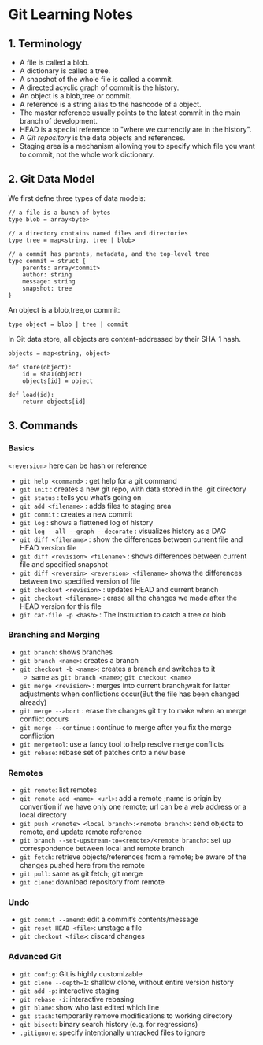 # Git Learning Notes

## 1. Terminology
- A file is called a blob.  
- A dictionary is called a tree.  
- A snapshot of the whole file is called a commit.  
- A directed acyclic graph of commit is the history. 
- An object is a blob,tree or commit.
- A reference is a string alias to the hashcode of a object.
- The master reference usually points to the latest commit in the main branch of development.
- HEAD is a special reference to "where we currenctly are in the history".
- A *Git repository* is the data objects and references.
- Staging area is a mechanism allowing you to specify which file you want to commit, not the whole work dictionary.
## 2. Git Data Model
We first defne three types of data models:
```
// a file is a bunch of bytes
type blob = array<byte>

// a directory contains named files and directories
type tree = map<string, tree | blob>

// a commit has parents, metadata, and the top-level tree
type commit = struct {
    parents: array<commit>
    author: string
    message: string
    snapshot: tree
}
```
An object is a blob,tree,or commit: 
```
type object = blob | tree | commit
```  
In Git data store, all objects are content-addressed by their SHA-1 hash.
```
objects = map<string, object>

def store(object):
    id = sha1(object)
    objects[id] = object

def load(id):
    return objects[id]
```
## 3. Commands

### Basics

`<reversion>` here can be hash or reference
- `git help <command>` : get help for a git command
- `git init` : creates a new git repo, with data stored in the .git directory
- `git status` : tells you what’s going on
- `git add <filename>` : adds files to staging area
- `git commit` : creates a new commit
- `git log` : shows a flattened log of history
- `git log --all --graph --decorate` : visualizes history as a DAG
- `git diff <filename>` : show the differences between current file and HEAD version file
- `git diff <revision> <filename>` : shows differences between current file and specified snapshot
- `git diff <reversin> <reversion> <filename>` shows the differences between two specified version of file
- `git checkout <revision>` : updates HEAD and current branch
- `git checkout <filename>` : erase all the changes we made after the HEAD version for this file
- `git cat-file -p <hash>` : The instruction to catch a tree or blob
### Branching and Merging
- `git branch`: shows branches
- `git branch <name>`: creates a branch
- `git checkout -b <name>`: creates a branch and switches to it
  - same as `git branch <name>`; `git checkout <name>`
- `git merge <revision>` : merges into current branch;wait for latter adjustments when conflictions occur(But the file has been changed already)
- `git merge --abort` : erase the changes git try to make when an merge conflict occurs
- `git merge --continue` : continue to merge after you fix the merge confliction
- `git mergetool`: use a fancy tool to help resolve merge conflicts
- `git rebase`: rebase set of patches onto a new base
### Remotes
- `git remote`: list remotes
- `git remote add <name> <url>`: add a remote ;name is origin by convention if we have only one remote; url can be a web address or a local directory 
- `git push <remote> <local branch>:<remote branch>`: send objects to remote, and update remote reference
- `git branch --set-upstream-to=<remote>/<remote branch>`: set up correspondence between local and remote branch
- `git fetch`: retrieve objects/references from a remote; be aware of the changes pushed here from the remote 
- `git pull`: same as git fetch; git merge
- `git clone`: download repository from remote
### Undo
- `git commit --amend`: edit a commit’s contents/message
- `git reset HEAD <file>`: unstage a file
- `git checkout <file>`: discard changes
### Advanced Git
- `git config`: Git is highly customizable
- `git clone --depth=1`: shallow clone, without entire version history
- `git add -p`: interactive staging
- `git rebase -i`: interactive rebasing
- `git blame`: show who last edited which line
- `git stash`: temporarily remove modifications to working directory
- `git bisect`: binary search history (e.g. for regressions)
- `.gitignore`: specify intentionally untracked files to ignore